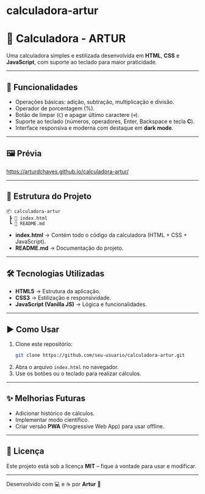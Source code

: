# calculadora-artur

# 🧮 Calculadora - ARTUR

Uma calculadora simples e estilizada desenvolvida em **HTML**, **CSS** e **JavaScript**, com suporte ao teclado para maior praticidade.

---

## 🚀 Funcionalidades
- Operações básicas: adição, subtração, multiplicação e divisão.  
- Operador de porcentagem (%).  
- Botão de limpar (`C`) e apagar último caractere (`⌫`).  
- Suporte ao teclado (números, operadores, Enter, Backspace e tecla **C**).  
- Interface responsiva e moderna com destaque em **dark mode**.

---

## 🖼️ Prévia
https://arturdchaves.github.io/calculadora-artur/

---

## 📂 Estrutura do Projeto
```
📦 calculadora-artur
 ┣ 📜 index.html
 ┗ 📜 README.md
```

- **index.html** → Contém todo o código da calculadora (HTML + CSS + JavaScript).
- **README.md** → Documentação do projeto.

---

## 🛠️ Tecnologias Utilizadas
- **HTML5** → Estrutura da aplicação.  
- **CSS3** → Estilização e responsividade.  
- **JavaScript (Vanilla JS)** → Lógica e funcionalidades.  

---

## ▶️ Como Usar
1. Clone este repositório:
   ```bash
   git clone https://github.com/seu-usuario/calculadora-artur.git
   ```
2. Abra o arquivo `index.html` no navegador.  
3. Use os botões ou o teclado para realizar cálculos.  

---

## ✨ Melhorias Futuras
- Adicionar histórico de cálculos.  
- Implementar modo científico.  
- Criar versão **PWA** (Progressive Web App) para usar offline.  

---

## 📜 Licença
Este projeto está sob a licença **MIT** – fique à vontade para usar e modificar.  

---

Desenvolvido com 💻 e ☕ por **Artur** 🚀
